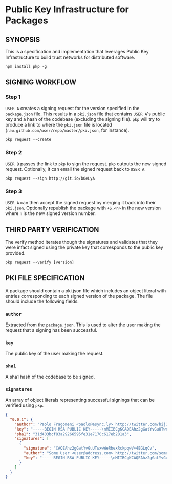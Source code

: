 # Public Key Infrastructure for Packages

## SYNOPSIS
This is a specification and implementation that leverages Public Key 
Infrastructure to build  trust networks for distributed software.

```
npm install pkp -g
```

## SIGNING WORKFLOW

### Step 1
`USER A` creates a signing request for the version specified in the
`package.json` file. This results in a `pki.json` file that contains 
`USER A`'s public key and a hash of the codebase (excluding the signing 
file). `pkp` will try to produce a link to where the `pki.json` file is
located (`raw.github.com/user/repo/master/pki.json`, for instance).

```
pkp request --create
```

### Step 2
`USER B` passes the link to `pkp` to sign the request. `pkp` outputs
the new signed request. Optionally, it can email the signed request
back to `USER A`.

```
pkp request --sign http://git.io/bOeLyA
```

### Step 3
`USER A` can then accept the signed request by merging it back into
their `pki.json`. Optionally republish the package with `+S.<n>` in 
the new version where `n` is the new signed version number.

## THIRD PARTY VERIFICATION
The verify method iterates though the signatures and validates that
they were infact signed using the private key that corresponds to the
public key provided.

```
pkp request --verify [version]
```

## PKI FILE SPECIFICATION
A package should contain a pki.json file which includes an object literal
with entries corresponding to each signed version of the package. The file 
should include the following fields.

### `author`
Extracted from the `package.json`. This is used to alter the user making
the request that a signing has been successful.

### `key`
The public key of the user making the request.

### `sha1`
A sha1 hash of the codebase to be signed.

### `signatures`
An array of object literals representing successful signings that can
be verified using `pkp`.

```json
{
  "0.0.1": {
    "author": "Paolo Fragomeni <paolo@async.ly> http://twitter.com/hij1nx",
    "key": "-----BEGIN RSA PUBLIC KEY-----\nMIIBCgKCAQEAhz2gGatYvGuUTwxwWeRbexRckpqwV+4EGLqCvlyI62gbVc4iTbAm47pMRdTn\nqFX9TxoVPE3P/p5Md9xH55YVBO/WgIXdpjT3gOmLr3wUsdjn5Hx8ytM/EAOV/WenOmrBB/oP\nW+yg2lbRfkMlTlc59wO9ISp0fCLIX88iixiQrLMhsAzrV0xwRMOsqQCcIPhZESuX1qJ49eSg\nXY7n5BRtADOoFeaLPNeLu5rUHJbeA4Goj85yFxwLrmKJu0CHH+J5ONAnSDTznYeXLGLuiYty\nyh4jO7xwOjyGO68nzo2/F/KYOfyChlY0mPJMpMo91qaQt3aCm6qxcRFcujyjAT68aQIDAQAB\n-----END RSA PUBLIC KEY-----\n\n",
    "sha1": "31d403bcf83a29266595fe31e7170c617eb281a3",
    "signatures": [
      {
        "signature": "CAQEAhz2gGatYvGuUTwxwWeRbexRckpqwV+4EGLqCv",
        "author": "Some User <user@address.com> http://twitter.com/someuser",
        "key": "-----BEGIN RSA PUBLIC KEY-----\nMIIBCgKCAQEAhz2gGatYvGuUTwxwWeRbexRckpqwV+4EGLqCvlyI62gbVc4iTbAm47pMRdTn\nqFX9TxoVPE3P/p5Md9xH55YVBO/WgIXdpjT3gOmLr3wUsdjn5Hx8ytM/EAOV/WenOmrBB/oP\nW+yg2lbRfkMlTlc59wO9ISp0fCLIX88iixiQrLMhsAzrV0xwRMOsqQCcIPhZESuX1qJ49eSg\nXY7n5BRtADOoFeaLPNeLu5rUHJbeA4Goj85yFxwLrmKJu0CHH+J5ONAnSDTznYeXLGLuiYty\nyh4jO7xwOjyGO68nzo2/F/KYOfyChlY0mPJMpMo91qaQt3aCm6qxcRFcujyjAT68aQIDAQAB\n-----END RSA PUBLIC KEY-----\n\n"
      }
    ]
  }
}
```
